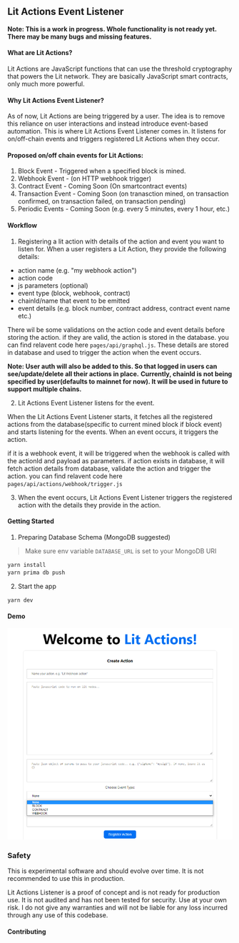 ## Lit Actions Event Listener

**Note: This is a work in progress. Whole functionality is not ready yet. There may be many bugs and missing features.**

#### What are Lit Actions?

Lit Actions are JavaScript functions that can use the threshold cryptography that powers the Lit network. They are basically JavaScript smart contracts, only much more powerful.

#### Why Lit Actions Event Listener?

As of now, Lit Actions are being triggered by a user. The idea is to remove this reliance on user interactions and instead introduce event-based automation. This is where Lit Actions Event Listener comes in. It listens for on/off-chain events and triggers registered Lit Actions when they occur.

#### Proposed on/off chain events for Lit Actions:

1. Block Event - Triggered when a specified block is mined.
2. Webhook Event - (on HTTP webhook trigger)
3. Contract Event - Coming Soon (On smartcontract events)
4. Transaction Event - Coming Soon (on tranasction mined, on transaction confirmed, on transaction failed, on transaction pending)
5. Periodic Events - Coming Soon (e.g. every 5 minutes, every 1 hour, etc.)

#### Workflow

1. Registering a lit action with details of the action and event you want to listen for. When a user registers a Lit Action, they provide the following details:

- action name (e.g. "my webhook action")
- action code
- js parameters (optional)
- event type (block, webhook, contract)
- chainId/name that event to be emitted
- event details (e.g. block number, contract address, contract event name etc.)

There wil be some validations on the action code and event details before storing the action. if they are valid, the action is stored in the database. you can find relavent code here `pages/api/graphql.js`. These details are stored in database and used to trigger the action when the event occurs.

**Note: User auth will also be added to this. So that logged in users can see/update/delete all their actions in place.**
**Currently, chainId is not being specified by user(defaults to mainnet for now). It will be used in future to support multiple chains.**

2. Lit Actions Event Listener listens for the event.

When the Lit Actions Event Listener starts, it fetches all the registered actions from the database(specific to current mined block if block event) and starts listening for the events. When an event occurs, it triggers the action.

if it is a webhook event, it will be triggered when the webhook is called with the actionId and payload as parameters. if action exists in database, it will fetch action details from database, validate the action and trigger the action. you can find relavent code here `pages/api/actions/webhook/trigger.js`

3. When the event occurs, Lit Actions Event Listener triggers the registered action with the details they provide in the action.

#### Getting Started

1. Preparing Database Schema (MongoDB suggested)

> Make sure env variable `DATABASE_URL` is set to your MongoDB URI

```bash
yarn install
yarn prima db push
```

2. Start the app

```bash
yarn dev
```

#### Demo

![Screenshot1](screenshot.png)

### Safety

This is experimental software and should evolve over time. It is not recommended to use this in production.

Lit Actions Listener is a proof of concept and is not ready for production use. It is not audited and has not been tested for security. Use at your own risk.
I do not give any warranties and will not be liable for any loss incurred through any use of this codebase.

#### Contributing

